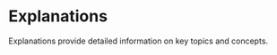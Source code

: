 # Explanations

Explanations provide detailed information on key topics and concepts.

```{toctree}
```
